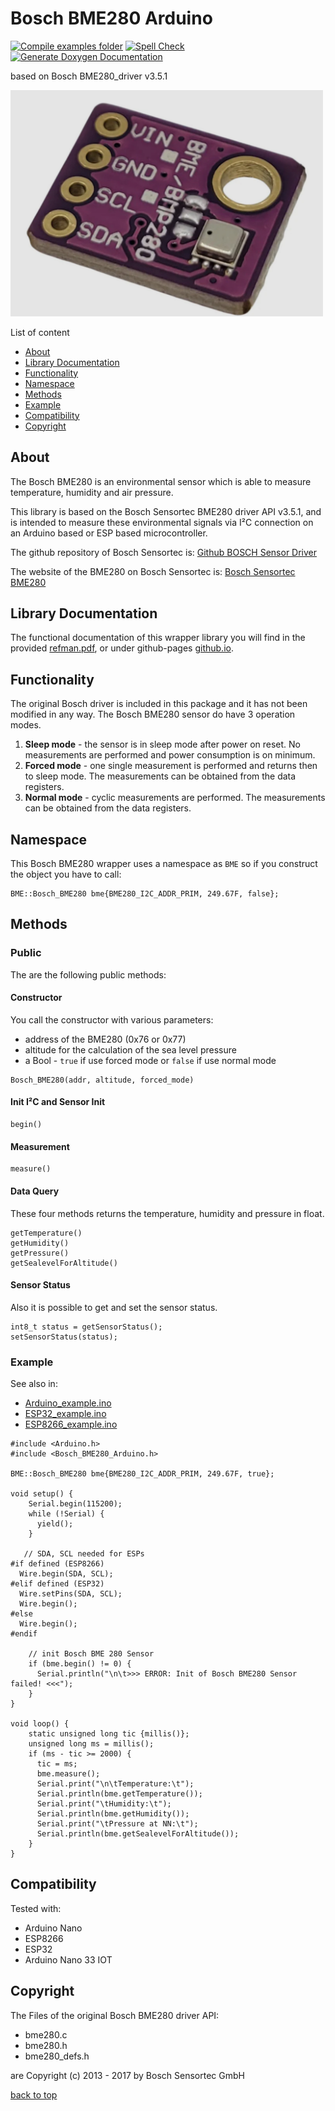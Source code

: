 # Bosch BME280 Arduino
[![Compile examples folder](https://github.com/hasenradball/Bosch_BME280_Arduino/actions/workflows/compile_examples.yml/badge.svg?branch=master)](https://github.com/hasenradball/Bosch_BME280_Arduino/actions/workflows/compile_examples.yml)
[![Spell Check](https://github.com/hasenradball/Bosch_BME280_Arduino/actions/workflows/spell_checker.yml/badge.svg?branch=master)](https://github.com/hasenradball/Bosch_BME280_Arduino/actions/workflows/spell_checker.yml)
[![Generate Doxygen Documentation](https://github.com/hasenradball/Bosch_BME280_Arduino/actions/workflows/doxygen.yml/badge.svg?branch=master)](https://github.com/hasenradball/Bosch_BME280_Arduino/actions/workflows/doxygen.yml)


based on Bosch BME280_driver v3.5.1

<img src="./docs/Bosch_BME280_module.jpeg" alt="BME280-module" width="500"/>

List of content<br>
* [About](#about)<br>
* [Library Documentation](#library-documentation)<br>
* [Functionality](#functionality)<br>
* [Namespace](#namespace)<br>
* [Methods](#methods)<br>
* [Example](#example)<br>
* [Compatibility](#compatibility)
* [Copyright](#copyright)


## About
The Bosch BME280 is an environmental sensor which is able to measure temperature, humidity and air pressure.

This library is based on the Bosch Sensortec BME280 driver API v3.5.1, and is intended to measure these environmental signals via I²C connection on an Arduino based or ESP based microcontroller.

The github repository of Bosch Sensortec is: [Github BOSCH Sensor Driver](https://github.com/BoschSensortec/BME280_driver)

The website of the BME280 on Bosch Sensortec is: [Bosch Sensortec BME280](https://www.bosch-sensortec.com/products/environmental-sensors/humidity-sensors-bme280/)

## Library Documentation
The functional documentation of this wrapper library you will find in the provided [refman.pdf](./docs/latex/refman.pdf), or under github-pages [github.io](https://hasenradball.github.io/Bosch_BME280_Arduino).


## Functionality
The original Bosch driver is included in this package and it has not been modified in any way.
The Bosch BME280 sensor do have 3 operation modes.
1. **Sleep mode** - the sensor is in sleep mode after power on reset. No measurements are performed and power consumption is on minimum.
2. **Forced mode** - one single measurement is performed and returns then to sleep mode. The measurements can be obtained from the data registers.
3. **Normal mode** - cyclic measurements are performed. The measurements can be obtained from the data registers.

## Namespace
This Bosch BME280 wrapper uses a namespace as `BME` so if you construct the object you have to call:
```
BME::Bosch_BME280 bme{BME280_I2C_ADDR_PRIM, 249.67F, false};
```

## Methods
### Public
The are the following public methods:

#### Constructor
You call the constructor with various parameters:
* address of the BME280 (0x76 or 0x77)
* altitude for the calculation of the sea level pressure
* a Bool - `true` if use forced mode or `false` if use normal mode
```
Bosch_BME280(addr, altitude, forced_mode)
```
#### Init I²C and Sensor Init
```
begin()
```
#### Measurement
```
measure()
```
#### Data Query
These four methods returns the temperature, humidity and pressure in float.
```
getTemperature()
getHumidity()
getPressure()
getSealevelForAltitude()
```
#### Sensor Status
Also it is possible to get and set the sensor status.
```
int8_t status = getSensorStatus();
setSensorStatus(status);
```

### Example
See also in:
* [Arduino_example.ino](https://github.com/hasenradball/Bosch_BME280_Arduino/blob/master/examples/Arduino_example/Arduino_example.ino)
* [ESP32_example.ino](https://github.com/hasenradball/Bosch_BME280_Arduino/blob/master/examples/ESP32_example/ESP32_example.ino)
* [ESP8266_example.ino](https://github.com/hasenradball/Bosch_BME280_Arduino/blob/master/examples/ESP8266_example/ESP8266_example.ino)

```
#include <Arduino.h>
#include <Bosch_BME280_Arduino.h>

BME::Bosch_BME280 bme{BME280_I2C_ADDR_PRIM, 249.67F, true};

void setup() {
    Serial.begin(115200);
    while (!Serial) {
      yield();
    }

   // SDA, SCL needed for ESPs
#if defined (ESP8266)
  Wire.begin(SDA, SCL);
#elif defined (ESP32)
  Wire.setPins(SDA, SCL);
  Wire.begin();
#else
  Wire.begin();
#endif

    // init Bosch BME 280 Sensor
    if (bme.begin() != 0) {
      Serial.println("\n\t>>> ERROR: Init of Bosch BME280 Sensor failed! <<<");
    }
}

void loop() {
    static unsigned long tic {millis()};
    unsigned long ms = millis();
    if (ms - tic >= 2000) {
      tic = ms;
      bme.measure();
      Serial.print("\n\tTemperature:\t");
      Serial.println(bme.getTemperature());
      Serial.print("\tHumidity:\t");
      Serial.println(bme.getHumidity());
      Serial.print("\tPressure at NN:\t");
      Serial.println(bme.getSealevelForAltitude());
    }
}
```


## Compatibility
Tested with:
* Arduino Nano
* ESP8266
* ESP32
* Arduino Nano 33 IOT

## Copyright
The Files of the original Bosch BME280 driver API:
* bme280.c
* bme280.h
* bme280_defs.h

are Copyright (c) 2013 - 2017 by Bosch Sensortec GmbH

[back to top](#bosch-bme280-arduino)
